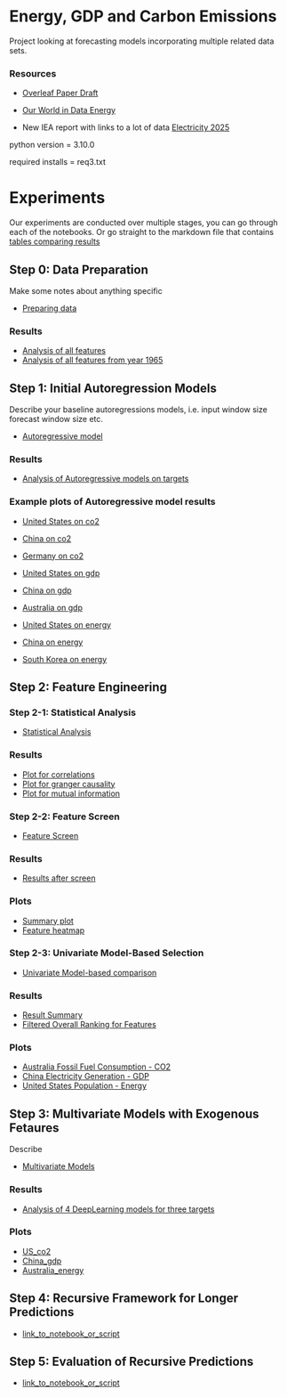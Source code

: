 # Energy, GDP and Carbon Emissions

Project looking at forecasting models incorporating multiple 
related data sets.


### Resources

* [Overleaf Paper Draft](https://www.overleaf.com/project/67a5fa2578743cc4a6c2bd95)
 
* [Our World in Data Energy]( https://github.com/owid/energy-data)

* New IEA report with links to a lot of data [Electricity 2025](https://www.iea.org/reports/electricity-2025)

python version = 3.10.0

required installs = req3.txt

# Experiments
Our experiments are conducted over multiple stages, you can go
through each of the notebooks. Or go straight to the markdown
file that contains [tables comparing results](../results/Summary.md)

## Step 0: Data Preparation
Make some notes about anything specific
* [Preparing data](https://github.com/pinglainstitute/energy-gdp-emissions/blob/main/code/00_Prepare_data.ipynb)

### Results
* [Analysis of all features](https://github.com/pinglainstitute/energy-gdp-emissions/blob/main/results/00_results/feature_g20_analysis.md)
* [Analysis of all features from year 1965](https://github.com/pinglainstitute/energy-gdp-emissions/blob/main/results/00_results/feature_g20_start_year_analysis.md)

## Step 1: Initial Autoregression Models
Describe your baseline autoregressions models, i.e. input window size
forecast window size etc.
* [Autoregressive model](https://github.com/pinglainstitute/energy-gdp-emissions/blob/main/code/01_Autoregressive.ipynb)
### Results
* [Analysis of Autoregressive models on targets](https://github.com/pinglainstitute/energy-gdp-emissions/blob/main/results/01_results/ar_summay.csv)

### Example plots of Autoregressive model results
* [United States on co2](https://github.com/pinglainstitute/energy-gdp-emissions/blob/main/results/01_plots/United%20States_co2_comparison.png)
* [China on co2](https://github.com/pinglainstitute/energy-gdp-emissions/blob/main/results/01_plots/China_co2_comparison.png)
* [Germany on co2](https://github.com/pinglainstitute/energy-gdp-emissions/blob/main/results/01_plots/Germany_co2_comparison.png)

* [United States on gdp](https://github.com/pinglainstitute/energy-gdp-emissions/blob/main/results/01_plots/United%20States_gdp_comparison.png)
* [China on gdp](https://github.com/pinglainstitute/energy-gdp-emissions/blob/main/results/01_plots/China_gdp_comparison.png)
* [Australia on gdp](https://github.com/pinglainstitute/energy-gdp-emissions/blob/main/results/01_plots/Australia_gdp_comparison.png)

* [United States on energy](https://github.com/pinglainstitute/energy-gdp-emissions/blob/main/results/01_plots/United%20States_primary_energy_consumption_comparison.png)
* [China on energy](https://github.com/pinglainstitute/energy-gdp-emissions/blob/main/results/01_plots/China_primary_energy_consumption_comparison.png)
* [South Korea on energy](https://github.com/pinglainstitute/energy-gdp-emissions/blob/main/results/01_plots/South%20Korea_primary_energy_consumption_comparison.png)

## Step 2: Feature Engineering
### Step 2-1: Statistical Analysis
* [Statistical Analysis](https://github.com/pinglainstitute/energy-gdp-emissions/blob/main/code/02_01_Stats_Analysis.ipynb)
### Results
* [Plot for correlations](https://github.com/pinglainstitute/energy-gdp-emissions/blob/main/results/02_plots/01_stats_analysis/comparison_avg_abs_correlation.png)
* [Plot for granger causality](https://github.com/pinglainstitute/energy-gdp-emissions/blob/main/results/02_plots/01_stats_analysis/comparison_granger_significance_rate.png)
* [Plot for mutual information](https://github.com/pinglainstitute/energy-gdp-emissions/blob/main/results/02_plots/01_stats_analysis/comparison_avg_mutual_info.png)

### Step 2-2: Feature Screen
* [Feature Screen](https://github.com/pinglainstitute/energy-gdp-emissions/blob/main/code/02_02_Feature_Screening.ipynb)
### Results
* [Results after screen](https://github.com/pinglainstitute/energy-gdp-emissions/blob/main/results/02_results/screen_summary.csv)
### Plots
* [Summary plot](https://github.com/pinglainstitute/energy-gdp-emissions/blob/main/results/02_plots/02_feature_screen/screening_summary.png)
* [Feature heatmap](https://github.com/pinglainstitute/energy-gdp-emissions/blob/main/results/02_plots/02_feature_screen/screen_correlation_matrix.png)

### Step 2-3: Univariate Model-Based Selection
* [Univariate Model-based comparison](https://github.com/pinglainstitute/energy-gdp-emissions/blob/main/code/02_03_Uni_Model_Selection.ipynb)
### Results
* [Result Summary](https://github.com/pinglainstitute/energy-gdp-emissions/blob/main/results/02_results/uni_model_summary.csv)
* [Filtered Overall Ranking for Features](https://github.com/pinglainstitute/energy-gdp-emissions/blob/main/results/02_results/overall_feature_ranking.csv)
### Plots
* [Australia Fossil Fuel Consumption - CO2](https://github.com/pinglainstitute/energy-gdp-emissions/blob/main/results/02_plots/03_univariate_models/uni_Australia_fossil_fuel_consumption_to_co2.png)
* [China Electricity Generation - GDP](https://github.com/pinglainstitute/energy-gdp-emissions/blob/main/results/02_plots/03_univariate_models/uni_China_electricity_generation_to_gdp.png)
* [United States Population - Energy](https://github.com/pinglainstitute/energy-gdp-emissions/blob/main/results/02_plots/03_univariate_models/uni_United%20States_population_to_primary_energy_consumption.png)

## Step 3: Multivariate Models with Exogenous Fetaures
 
Describe

* [Multivariate Models](https://github.com/pinglainstitute/energy-gdp-emissions/blob/main/code/03_Multi_Model.ipynb)

### Results
* [Analysis of 4 DeepLearning models for three targets](https://github.com/pinglainstitute/energy-gdp-emissions/blob/main/results/03_results/multivariate_summary.csv)
### Plots
* [US_co2](https://github.com/pinglainstitute/energy-gdp-emissions/blob/main/results/03_plots/multivariate_models/multi_United%20States_co2_all_models.png)
* [China_gdp](https://github.com/pinglainstitute/energy-gdp-emissions/blob/main/results/03_plots/multivariate_models/multi_China_gdp_all_models.png)
* [Australia_energy](https://github.com/pinglainstitute/energy-gdp-emissions/blob/main/results/03_plots/multivariate_models/multi_Australia_primary_energy_consumption_all_models.png)

## Step 4: Recursive Framework for Longer Predictions


* [link_to_notebook_or_script](04_Recursive.ipynb)



## Step 5: Evaluation of Recursive Predictions


* [link_to_notebook_or_script](05_Evaluation.ipynb)






